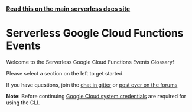 <!--
title: Google Cloud Functions Serverless Events
menuText: Google Functions Events
layout: Doc
-->

<!-- DOCS-SITE-LINK:START automatically generated  -->
### [Read this on the main serverless docs site](https://www.serverless.com/framework/docs/providers/google/events/)
<!-- DOCS-SITE-LINK:END -->

# Serverless Google Cloud Functions Events

Welcome to the Serverless Google Cloud Functions Events Glossary!

Please select a section on the left to get started.

If you have questions, join the [chat in gitter](https://gitter.im/serverless/serverless) or [post over on the forums](http://forum.serverless.com/)

**Note:** Before continuing [Google Cloud system credentials](../guide/credentials.md) are required for using the CLI.
